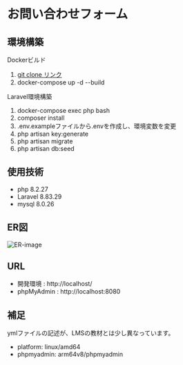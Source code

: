 # お問い合わせフォーム

## 環境構築

Dockerビルド

1. [git clone リンク](https://github.com/inuikouta/contact-form.git)
2. docker-compose up -d --build

Laravel環境構築

1. docker-compose exec php bash
2. composer install
3. .env.exampleファイルから.envを作成し、環境変数を変更
4. php artisan key:generate
5. php artisan migrate
6. php artisan db:seed

## 使用技術

- php 8.2.27
- Laravel 8.83.29
- mysql 8.0.26

## ER図

![ER-image](https://github.com/user-attachments/assets/4251e9fd-b4b8-417f-98ec-aecb9a3e9c4b)

## URL

- 開発環境 : http://localhost/
- phpMyAdmin : http://localhost:8080

## 補足

ymlファイルの記述が、LMSの教材とは少し異なっています。

- platform: linux/amd64
- phpmyadmin: arm64v8/phpmyadmin